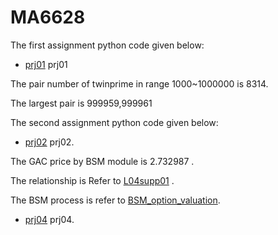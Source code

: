 # MA6628
The first assignment python code given below:
* [prj01](https://github.com/yumengsun3/MA6628/blob/master/prj01) prj01

The pair number of twinprime in range 1000~1000000 is 8314.

The largest pair is 999959,999961

The second assignment python code given below:
* [prj02](https://github.com/yumengsun3/MA6628/blob/master/prj02.ipynb) prj02.

The GAC price by BSM module is  2.732987 .

The relationship is Refer to  [L04supp01](https://github.com/songqsh/MA6628v02/blob/master/pdf/L04supp01.pdf) .

The BSM process is refer to  [BSM_option_valuation](https://github.com/songqsh/MA6628v02/blob/master/BSM_option_valuation.py).

* [prj04](https://github.com/yumengsun3/MA6628/blob/master/prj04.ipynb) prj04.
